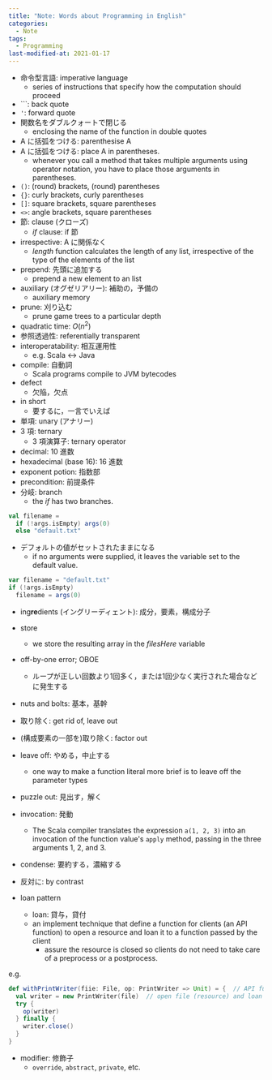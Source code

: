 ```yaml
---
title: "Note: Words about Programming in English"
categories:
  - Note
tags:
  - Programming
last-modified-at: 2021-01-17
---
```


- 命令型言語: imperative language
  - series of instructions that specify how the computation should proceed
- `\``: back quote
- `'`: forward quote
- 関数名をダブルクォートで閉じる
  - enclosing the name of the function in double quotes
- A に括弧をつける: parenthesise A
- A に括弧をつける: place A in parentheses.  
  - whenever you call a method that takes multiple arguments using operator notation, you have to place those arguments in parentheses.  
- `()`: (round) brackets, (round) parentheses
- `{}`: curly brackets, curly parentheses
- `[]`: square brackets, square parentheses
- `<>`: angle brackets, square parentheses
- 節: clause (クローズ)
  - *if* clause: if 節
- irrespective: A に関係なく
  - *length* function calculates the length of any list, irrespective of the type of the elements of the list
- prepend: 先頭に追加する
  - prepend a new element to an list
- auxiliary (オグゼリアリー): 補助の，予備の
  - auxiliary memory
- prune: 刈り込む
  - prune game trees to a particular depth
- quadratic time: $O(n^2)$
- 参照透過性: referentially  transparent
- interoperatability: 相互運用性
  - e.g. Scala <-> Java
- compile: 自動詞
  - Scala programs compile to JVM bytecodes
- defect
  - 欠陥，欠点
- in short
  - 要するに，一言でいえば
- 単項: unary (アナリー)
- 3 項: ternary 
  - 3 項演算子: ternary operator
- decimal: 10 進数
- hexadecimal (base 16): 16 進数
- exponent potion: 指数部
- precondition: 前提条件
- 分岐: branch
  - the *if* has two branches.  

```scala
val filename =
  if (!args.isEmpty) args(0)
  else "default.txt"
```


- デフォルトの値がセットされたままになる
  - if no arguments were supplied, it leaves the variable set to the default value.  

```scala
var filename = "default.txt"
if (!args.isEmpty)
  filename = args(0)
```

- ing**re**dients (イングリーディェント): 成分，要素，構成分子
- store
  - we store the resulting array in the *filesHere* variable
- off-by-one error; OBOE
  - ループが正しい回数より1回多く，または1回少なく実行された場合などに発生する

- nuts and bolts: 基本，基幹
- 取り除く: get rid of, leave out
- (構成要素の一部を)取り除く: factor out
- leave off: やめる，中止する
  - one way to make a function literal more brief is to leave off the parameter types
- puzzle out: 見出す，解く
- invocation: 発動
  - The Scala compiler translates the expression `a(1, 2, 3)` into an invocation of the function value's `apply` method, passing in the three arguments 1, 2, and 3.
- condense: 要約する，濃縮する
- 反対に: by contrast

- loan pattern
  - loan: 貸与，貸付
  - an implement technique that define a function for clients (an API function) to open a resource and loan it to a function passed by the client
    - assure the resource is closed so clients do not need to take care of a preprocess or a postprocess.  

e.g.  

```scala
def withPrintWriter(fiie: File, op: PrintWriter => Unit) = {  // API function
  val writer = new PrintWriter(file)  // open file (resource) and loan file to PrintWriter (function passed by the client)
  try {
    op(writer)
  } finally {
    writer.close()
  }
}
```

- modifier: 修飾子
  - `override`, `abstract`, `private`, etc.
